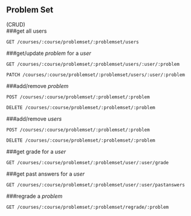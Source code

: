 ## Problem Set  
(CRUD)  
###get all users  
```
GET /courses/:course/problemset/:problemset/users
```
###get/update *problem* for a *user*  
```
GET /courses/:course/problemset/:problemset/users/:user/:problem
```
```
PATCH /courses/:course/problemset/:problemset/users/:user/:problem
```
###add/remove *problem*  
```
POST /courses/:course/problemset/:problemset/:problem
```
```
DELETE /courses/:course/problemset/:problemset/:problem
```
###add/remove *users*  
```
POST /courses/:course/problemset/:problemset/:problem
```
```
DELETE /courses/:course/problemset/:problemset/:problem
```
###get grade for a *user*  
```
GET /courses/:course/problemset/:problemset/user/:user/grade
```
###get past answers for a *user*  
```
GET /courses/:course/problemset/:problemset/user/:user/pastanswers
```
###regrade a *problem*
```
GET /courses/:course/problemset/:problemset/regrade/:problem
```
